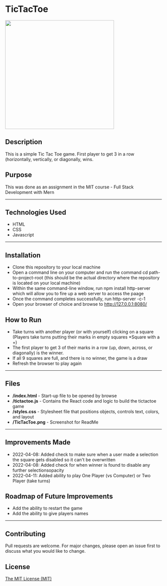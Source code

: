 # TicTacToe
<img src="./ToDo.png" height="350px" width="350px"/>

## Description 
This is a simple Tic Tac Toe game. First player to get 3 in a row (horizontally, vertically, or diagonally, wins.

## Purpose 
This was done as an assignment in the MIT course - Full Stack Development with Mern

---------

## Technologies Used 
- HTML
- CSS
- Javascript

---------

## Installation 
- Clone this repository to your local machine
- Open a command line on your computer and run the command cd path-to-project-root (this should be the actual directory where the repository is located on your local machine)
- Within the same command-line window, run npm install http-server which will allow you to fire up a web server to access the paage
- Once the command completes successfully, run http-server -c-1
- Open your browser of choice and browse to http://127.0.0.1:8080/

## How to Run 
- Take turns with another player (or with yourself) clicking on a square (Players take turns putting their marks in empty squares *Square with a +)
- The first player to get 3 of their marks in a row (up, down, across, or diagonally) is the winner.
- If all 9 squares are full, and there is no winner, the game is a draw
- Refresh the browser to play again

---------

## Files 
- **/index.html** - Start-up file to be opened by browse 
- **/tictactoe.js** - Contains the React code and logic to build the tictactoe game
- **/styles.css** - Stylesheet file that positions objects, controls text, colors, and layout
- **/TicTacToe.png** - Screenshot for ReadMe

---------

## Improvements Made
- 2022-04-08: Added check to make sure when a user made a selection the square gets disabled so it can't be overwritten
- 2022-04-08: Added check for when winner is found to disable any further selectionsopacity
- 2022-04-11: Added ability to play One Player (vs Computer) or Two Player (take turns)

## Roadmap of Future Improvements
- Add the ability to restart the game
- Add the ability to give players names

---------

## Contributing 
Pull requests are welcome. For major changes, please open an issue first to discuss what you would like to change.

## License
[The MIT License (MIT)](https://github.com/slumpbuster/Formik/blob/main/LICENSE)
